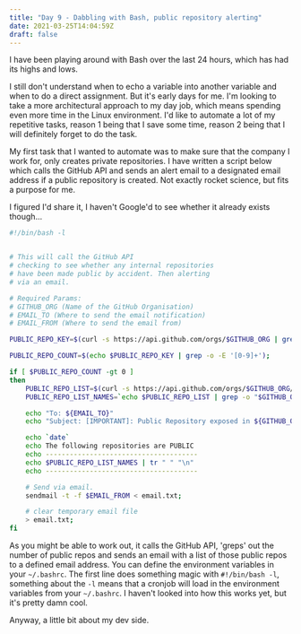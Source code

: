 ```yaml
---
title: "Day 9 - Dabbling with Bash, public repository alerting"
date: 2021-03-25T14:04:59Z
draft: false
---
```


I have been playing around with Bash over the last 24 hours, which has had its highs and lows.

I still don't understand when to echo a variable into another variable and when to do a direct assignment. But it's early days for me. I'm looking to take a more architectural approach to my day job, which means spending even more time in the Linux environment. I'd like to automate a lot of my repetitive tasks, reason 1 being that I save some time, reason 2 being that I will definitely forget to do the task.

My first task that I wanted to automate was to make sure that the company I work for, only creates private repositories. I have written a script below which calls the GitHub API and sends an alert email to a designated email address if a public repository is created. Not exactly rocket science, but fits a purpose for me. 

I figured I'd share it, I haven't Google'd to see whether it already exists though...

``` bash
#!/bin/bash -l


# This will call the GitHub API
# checking to see whether any internal repositories
# have been made public by accident. Then alerting
# via an email.

# Required Params:
# GITHUB_ORG (Name of the GitHub Organisation)
# EMAIL_TO (Where to send the email notification)
# EMAIL_FROM (Where to send the email from)

PUBLIC_REPO_KEY=$(curl -s https://api.github.com/orgs/$GITHUB_ORG | grep -P '"public_repos":.*?\d');

PUBLIC_REPO_COUNT=$(echo $PUBLIC_REPO_KEY | grep -o -E '[0-9]+');

if [ $PUBLIC_REPO_COUNT -gt 0 ]
then
    PUBLIC_REPO_LIST=$(curl -s https://api.github.com/orgs/$GITHUB_ORG/repos?type=public\&per_page=100 | grep -P 'full_name');
    PUBLIC_REPO_LIST_NAMES=`echo $PUBLIC_REPO_LIST | grep -o "$GITHUB_ORG[^\"]*"`;

    echo "To: ${EMAIL_TO}"                                                  | tee -a "email.txt";
    echo "Subject: [IMPORTANT]: Public Repository exposed in ${GITHUB_ORG}" | tee -a "email.txt";

    echo `date`                                                             | tee -a "public-repo.log" "email.txt";
    echo The following repositories are PUBLIC                              | tee -a "public-repo.log" "email.txt";
    echo --------------------------------------                             | tee -a "public-repo.log" "email.txt";
    echo $PUBLIC_REPO_LIST_NAMES | tr " " "\n"                              | tee -a "public-repo.log" "email.txt";
    echo --------------------------------------                             | tee -a "public-repo.log" "email.txt";

    # Send via email.
    sendmail -t -f $EMAIL_FROM < email.txt;

    # clear temporary email file
    > email.txt;
fi
```

As you might be able to work out, it calls the GitHub API, 'greps' out the number of public repos and sends an email with a list of those public repos to a defined email address. You can define the environment variables in your `~/.bashrc`. The first line does something magic with `#!/bin/bash -l`, something about the `-l` means that a cronjob will load in the environment variables from your `~/.bashrc`. I haven't looked into how this works yet, but it's pretty damn cool.

Anyway, a little bit about my dev side.
